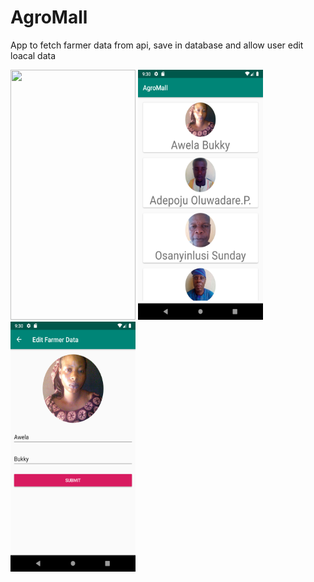 # AgroMall
App to fetch farmer data from api, save in database and allow user edit loacal data

<img src="screenshots/agromall.webm" width="200" height="400">
<img src="screenshots/Screenshot_1558816239.png" width="200" height="400">
<img src="screenshots/Screenshot_1558816244.png" width="200" height="400">
